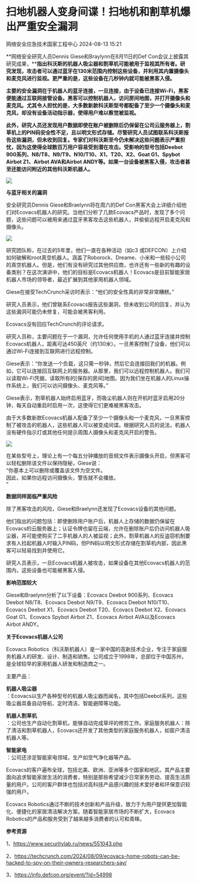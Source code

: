 #  扫地机器人变身间谍！扫地机和割草机爆出严重安全漏洞   
 网络安全应急技术国家工程中心   2024-08-13 15:21  
  
**网络安全研究人员Dennis Giese和Braylynn在8月11日的Def Con会议上披露其研究成果，****指出科沃斯的机器人吸尘器和割草机可能被用于监视其所有者。研究发现，攻击者可以通过蓝牙在130米范围内控制这些设备，并利用其内置摄像头和麦克风进行监视。更严重的是，这些设备在几秒钟内就可能被黑客入侵。**  
  
**主要的安全漏洞在于机器人的蓝牙连接，一旦连接，由于设备已连接Wi-Fi，黑客便能通过互联网接管设备。黑客可以控制机器人，访问房间地图，并打开摄像头和麦克风。尤其令人担忧的是，大多数新款科沃斯型号都配备了至少一个摄像头和麦克风，却没有设备活动指示器，使得用户难以察觉被监视。**  
  
**此外，研究人员还发现用户数据即使在账户被删除后仍保留在公司云服务器上，割草机上的PIN码安全性不足，且以明文形式存储。尽管研究人员试图联系科沃斯报告这些漏洞，但未收到回复。专家们对科沃斯至今仍未解决这些问题表示严重担忧，因为这使得全球数百万用户容易受到潜在攻击。受影响的型号包括Deebot 900系列、N8/T8、N9/T9、N10/T10、X1、T20、X2、Goat G1、Spybot Airbot Z1、Airbot AVA和Airbot ANDY等。如果一台设备被黑客入侵，攻击者甚至还能访问附近的其他科沃斯机器人。**  
  
  
![](https://mmbiz.qpic.cn/mmbiz_jpg/0KRmt3K30icXn7nCUL7ialDMIDI0nA4Xnx9B6d4O5FqWTc1goicXWjXh8n2mnJcve2lUoXRDxibS5BJRicVicfrwjL9Q/640?wx_fmt=webp&from=appmsg "")  
  
**与蓝牙相关的漏洞**  
  
安全研究员Dennis Giese和Braelynn将在周六的Def Con黑客大会上详细介绍他们对Ecovacs机器人的研究。当他们分析了几款Ecovacs产品时，发现了多个问题，这些问题可以被用来通过蓝牙黑客攻击这些机器人，并偷偷远程开启麦克风和摄像头。  
  
![](https://mmbiz.qpic.cn/mmbiz_png/0KRmt3K30icXn7nCUL7ialDMIDI0nA4XnxZ5J6QyYTd4MC5S3d02pJzk3Tn1hjwTcoqWicgpaRia3Icfsq8YjZUsnQ/640?wx_fmt=png&from=appmsg "")  
  
  
研究团队称，在过去的5年里，他们一直在各种活动（如c3 或DEFCON）上介绍如何破解和root真空机器人。涵盖了Roborock、Dreame、小米和一些较小公司的真空机器人。但是，他们有没有研究过其他供应商，也许还有一些新的有趣的设备类别？在这次演讲中，他们的目标是Ecovacs机器人！Ecovacs是目前智能家居机器人市场的领导者，最近扩展到其他家用机器人领域。  
  
Giese在接受TechCrunch采访时表示：“他们的安全性真的非常非常糟糕。”  
  
研究人员表示，他们曾联系Ecovacs报告这些漏洞，但未收到公司的回复，并认为这些漏洞可能仍未修复，可能会被黑客利用。  
  
Ecovacs没有回应TechCrunch的评论请求。  
  
研究人员称，主要问题在于一个漏洞，允许任何使用手机的人通过蓝牙连接并控制Ecovacs机器人，距离可达450英尺（约130米）。一旦黑客控制了设备，他们可以通过Wi-Fi连接到互联网进行远程控制。  
  
Giese表示：“你发送一个负载，这只需一秒钟，然后它会连接回我们的机器。例如，它可以连接回互联网上的服务器。从那里，我们可以远程控制机器人。我们可以读取Wi-Fi凭据，读取所有的[保存的房间]地图。因为我们坐在机器人的Linux操作系统上，我们可以访问摄像头、麦克风等。”  
  
Giese表示，割草机器人始终启用蓝牙，而吸尘机器人则在开机时蓝牙启用20分钟，每天自动重启时启用一次，这使得它们更难被黑客攻击。  
  
由于大多数新款Ecovacs机器人配备了至少一个摄像头和一个麦克风，一旦黑客控制了被攻击的机器人，这些机器人可以被变成间谍。根据研究人员的说法，机器人没有硬件指示灯或其他任何提示周围人摄像头和麦克风开启的警告。  
  
![](https://mmbiz.qpic.cn/mmbiz_png/0KRmt3K30icXn7nCUL7ialDMIDI0nA4XnxcRf1w8muuTWnTHu43fP4kLqq7ia6a9AKB0DqJtDpo0bA4YDvib8icxbKw/640?wx_fmt=png&from=appmsg "")  
  
在某些型号上，理论上有一个每五分钟播放的音频文件表示摄像头开启，但黑客可以轻松删除该文件以保持隐秘，Giese说：  
“你基本上可以删除或覆盖该文件为空文件。  
因此，如果你远程访问摄像头，警告就不会播放。  
”  
  
**数据同样面临严重风险**  
  
除了黑客攻击的风险，Giese和Braelynn还发现了Ecovacs设备的其他问题。  
  
他们指出的问题包括：即使删除用户账户后，机器人上存储的数据仍保留在Ecovacs的云服务器上；认证令牌也留在云端，允许在删除账户后仍访问机器人吸尘器，并可能使购买了二手机器人的人被监视；此外，割草机器人的反盗窃机制要求有人捡起机器人时输入PIN码，但PIN码以明文形式存储在割草机内部，因此黑客可以轻易找到并使用它。  
  
研究人员表示，一旦Ecovacs机器人被攻击，如果设备在其他Ecovacs机器人的范围内，这些设备也可能被黑客入侵。  
  
**影响范围较大**  
  
Giese和Braelynn分析了以下设备：Ecovacs Deebot 900系列、Ecovacs Deebot N8/T8、Ecovacs Deebot N9/T9、Ecovacs Deebot N10/T10、Ecovacs Deebot X1、Ecovacs Deebot T20、Ecovacs Deebot X2、Ecovacs Goat G1、Ecovacs Spybot Airbot Z1、Ecovacs Airbot AVA以及Ecovacs Airbot ANDY。  
  
**关于Ecovacs机器人公司**  
  
Ecovacs Robotics（科沃斯机器人）是一家中国的高新技术企业，专注于家庭服务机器人的研发、设计、制造和销售。公司成立于1998年，总部位于中国苏州，是全球较早的家用机器人研发和制造商之一。  
  
主要产品：  
  
**机器人吸尘器**  
：Ecovacs以生产各种型号的机器人吸尘器而闻名，其中包括Deebot系列，这些吸尘器具备自动导航、定时清洁、智能避障等功能。  
  
**机器人割草机**  
：公司也生产自动化割草机，能够自动完成草坪的修剪工作。家庭服务机器人：除了清洁和割草机器人，Ecovacs还开发了其他类型的家庭服务机器人，如窗户清洁机器人等。  
  
**智能家电**  
：公司还涉足智能家电领域，生产如空气净化器等产品。  
  
Ecovacs的客户遍布全球，包括北美、欧洲、亚洲等多个国家和地区。其产品主要面向追求智能家居生活的消费者，特别是那些希望减少日常家务劳动、提高生活质量的用户。公司的客户群体也包括对高科技产品感兴趣的技术爱好者和环保意识较强的用户。  
  
Ecovacs Robotics通过不断的技术创新和产品升级，致力于为用户提供更加智能化、便捷化的家居清洁解决方案。随着智能家居市场的不断扩大，Ecovacs Robotics的产品和服务受到了越来越多消费者的认可和青睐。  
  
  
**参考资源**  
  
1、https://www.securitylab.ru/news/551043.php  
  
2、https://techcrunch.com/2024/08/09/ecovacs-home-robots-can-be-hacked-to-spy-on-their-owners-researchers-say/  
  
3、https://info.defcon.org/event/?id=54998  
  
